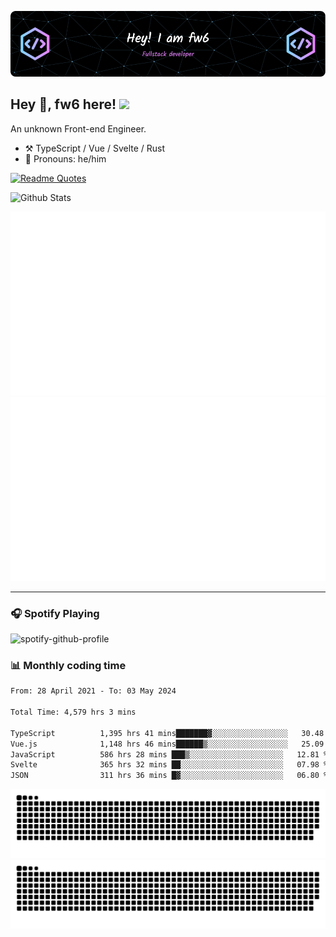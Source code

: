 ![Header](github-header-image.png)

## Hey 👋, fw6 here! <img src="https://github.githubassets.com/images/mona-whisper.gif" height="24" />


An unknown Front-end Engineer.

-   :hammer_and_pick: TypeScript / Vue / Svelte / Rust
-   :man: Pronouns: he/him


[![Readme Quotes](https://quotes-github-readme.vercel.app/api?type=horizontal&theme=algolia)](https://github.com/piyushsuthar/github-readme-quotes)



![Github Stats](https://github-readme-stats.vercel.app/api?username=fw6&bg_color=30,e96443,904e95&title_color=fff&text_color=fff)

![](https://raw.githubusercontent.com/fw6/github-stats-transparent/output/generated/overview.svg)
![](https://raw.githubusercontent.com/fw6/github-stats-transparent/output/generated/languages.svg)


---

### 🎧 Spotify Playing

<!-- ![spotify-github-profile](/img/default.svg) -->

![spotify-github-profile](https://spotify-github-profile.vercel.app/api/view.svg?uid=r6wn4hdvypv0lkzyrj0e0pjct&cover_image=true&theme=default&show_offline=true&background_color=9a10ad&interchange=true&bar_color_cover=true)



### :bar_chart: Monthly coding time 

<!--START_SECTION:waka-->

```txt
From: 28 April 2021 - To: 03 May 2024

Total Time: 4,579 hrs 3 mins

TypeScript          1,395 hrs 41 mins███████▓░░░░░░░░░░░░░░░░░   30.48 %
Vue.js              1,148 hrs 46 mins██████▒░░░░░░░░░░░░░░░░░░   25.09 %
JavaScript          586 hrs 28 mins ███▒░░░░░░░░░░░░░░░░░░░░░   12.81 %
Svelte              365 hrs 32 mins ██░░░░░░░░░░░░░░░░░░░░░░░   07.98 %
JSON                311 hrs 36 mins █▓░░░░░░░░░░░░░░░░░░░░░░░   06.80 %
```

<!--END_SECTION:waka-->




![github contribution grid snake animation](https://raw.githubusercontent.com/platane/platane/output/github-contribution-grid-snake-dark.svg#gh-dark-mode-only)![github contribution grid snake animation](https://raw.githubusercontent.com/platane/platane/output/github-contribution-grid-snake.svg#gh-light-mode-only)
